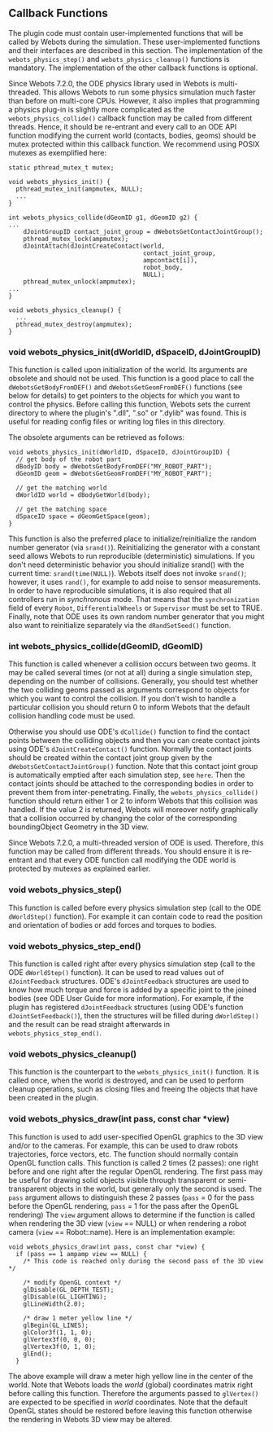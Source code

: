 ## Callback Functions

The plugin code must contain user-implemented functions that will be called by
Webots during the simulation. These user-implemented functions and their
interfaces are described in this section. The implementation of the
`webots_physics_step()` and `webots_physics_cleanup()` functions is mandatory.
The implementation of the other callback functions is optional.

Since Webots 7.2.0, the ODE physics library used in Webots is multi-threaded.
This allows Webots to run some physics simulation much faster than before on
multi-core CPUs. However, it also implies that programming a physics plug-in is
slightly more complicated as the `webots_physics_collide()` callback function
may be called from different threads. Hence, it should be re-entrant and every
call to an ODE API function modifying the current world (contacts, bodies,
geoms) should be mutex protected within this callback function. We recommend
using POSIX mutexes as exemplified here:


```
static pthread_mutex_t mutex;

void webots_physics_init() {
  pthread_mutex_init(ampmutex, NULL);
  ...
}

int webots_physics_collide(dGeomID g1, dGeomID g2) {
...
    dJointGroupID contact_joint_group = dWebotsGetContactJointGroup();
    pthread_mutex_lock(ampmutex);
    dJointAttach(dJointCreateContact(world,
                                     contact_joint_group,
                                     ampcontact[i]),
                                     robot_body,
                                     NULL);
    pthread_mutex_unlock(ampmutex);
...
}

void webots_physics_cleanup() {
  ...
  pthread_mutex_destroy(ampmutex);
}
```

### void webots_physics_init(dWorldID, dSpaceID, dJointGroupID)

This function is called upon initialization of the world. Its arguments are
obsolete and should not be used. This function is a good place to call the
`dWebotsGetBodyFromDEF()` and `dWebotsGetGeomFromDEF()` functions (see below for
details) to get pointers to the objects for which you want to control the
physics. Before calling this function, Webots sets the current directory to
where the plugin's ".dll", ".so" or ".dylib" was found. This is useful for
reading config files or writing log files in this directory.

The obsolete arguments can be retrieved as follows:


```
void webots_physics_init(dWorldID, dSpaceID, dJointGroupID) {
  // get body of the robot part
  dBodyID body = dWebotsGetBodyFromDEF("MY_ROBOT_PART");
  dGeomID geom = dWebotsGetGeomFromDEF("MY_ROBOT_PART");

  // get the matching world
  dWorldID world = dBodyGetWorld(body);

  // get the matching space
  dSpaceID space = dGeomGetSpace(geom);
}
```

This function is also the preferred place to initialize/reinitialize the random
number generator (via `srand()`). Reinitializing the generator with a constant
seed allows Webots to run reproducible (deterministic) simulations. If you don't
need deterministic behavior you should initialize srand() with the current time:
`srand(time(NULL)`). Webots itself does not invoke `srand()`; however, it uses
`rand()`, for example to add noise to sensor measurements. In order to have
reproducible simulations, it is also required that all controllers run in
*synchronous* mode. That means that the `synchronization` field of every
`Robot`, `DifferentialWheels` or `Supervisor` must be set to TRUE. Finally, note
that ODE uses its own random number generator that you might also want to
reinitialize separately via the `dRandSetSeed()` function.

### int webots_physics_collide(dGeomID, dGeomID)

This function is called whenever a collision occurs between two geoms. It may be
called several times (or not at all) during a single simulation step, depending
on the number of collisions. Generally, you should test whether the two
colliding geoms passed as arguments correspond to objects for which you want to
control the collision. If you don't wish to handle a particular collision you
should return 0 to inform Webots that the default collision handling code must
be used.

Otherwise you should use ODE's `dCollide()` function to find the contact points
between the colliding objects and then you can create contact joints using ODE's
`dJointCreateContact()` function. Normally the contact joints should be created
within the contact joint group given by the `dWebotsGetContactJointGroup()`
function. Note that this contact joint group is automatically emptied after each
simulation step, see `here`. Then the contact joints should be attached to the
corresponding bodies in order to prevent them from inter-penetrating. Finally,
the `webots_physics_collide()` function should return either 1 or 2 to inform
Webots that this collision was handled. If the value 2 is returned, Webots will
moreover notify graphically that a collision occurred by changing the color of
the corresponding boundingObject Geometry in the 3D view.

Since Webots 7.2.0, a multi-threaded version of ODE is used. Therefore, this
function may be called from different threads. You should ensure it is re-
entrant and that every ODE function call modifying the ODE world is protected by
mutexes as explained earlier.

### void webots_physics_step()

This function is called before every physics simulation step (call to the ODE
`dWorldStep()` function). For example it can contain code to read the position
and orientation of bodies or add forces and torques to bodies.

### void webots_physics_step_end()

This function is called right after every physics simulation step (call to the
ODE `dWorldStep()` function). It can be used to read values out of
`dJointFeedback` structures. ODE's `dJointFeedback` structures are used to know
how much torque and force is added by a specific joint to the joined bodies (see
ODE User Guide for more information). For example, if the plugin has registered
`dJointFeedback` structures (using ODE's function `dJointSetFeedback()`), then
the structures will be filled during `dWorldStep()` and the result can be read
straight afterwards in `webots_physics_step_end()`.

### void webots_physics_cleanup()

This function is the counterpart to the `webots_physics_init()` function. It is
called once, when the world is destroyed, and can be used to perform cleanup
operations, such as closing files and freeing the objects that have been created
in the plugin.

### void webots_physics_draw(int pass, const char *view)

This function is used to add user-specified OpenGL graphics to the 3D view
and/or to the cameras. For example, this can be used to draw robots
trajectories, force vectors, etc. The function should normally contain OpenGL
function calls. This function is called 2 times (2 passes): one right before and
one right after the regular OpenGL rendering. The first pass may be useful for
drawing solid objects visible through transparent or semi-transparent objects in
the world, but generally only the second is used. The `pass` argument allows to
distinguish these 2 passes (`pass` = 0 for the pass before the OpenGL rendering,
`pass`  = 1 for the pass after the OpenGL rendering) The `view` argument allows
to determine if the function is called when rendering the 3D view (`view` ==
NULL) or when rendering a robot camera (`view` == Robot::name). Here is an
implementation example:


```
void webots_physics_draw(int pass, const char *view) {
  if (pass == 1 ampamp view == NULL) {
    /* This code is reached only during the second pass of the 3D view */

    /* modify OpenGL context */
    glDisable(GL_DEPTH_TEST);
    glDisable(GL_LIGHTING);
    glLineWidth(2.0);

    /* draw 1 meter yellow line */
    glBegin(GL_LINES);
    glColor3f(1, 1, 0);
    glVertex3f(0, 0, 0);
    glVertex3f(0, 1, 0);
    glEnd();
  }
```

The above example will draw a meter high yellow line in the center of the world.
Note that Webots loads the *world* (global) coordinates matrix right before
calling this function. Therefore the arguments passed to `glVertex()` are
expected to be specified in *world* coordinates. Note that the default OpenGL
states should be restored before leaving this function otherwise the rendering
in Webots 3D view may be altered.

